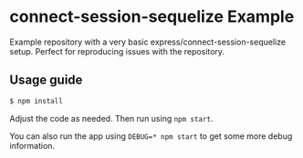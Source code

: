 # connect-session-sequelize Example

Example repository with a very basic express/connect-session-sequelize setup.
Perfect for reproducing issues with the repository.

## Usage guide

```bash
$ npm install
```

Adjust the code as needed. Then run using `npm start`.

You can also run the app using `DEBUG=* npm start` to get some more debug information.
